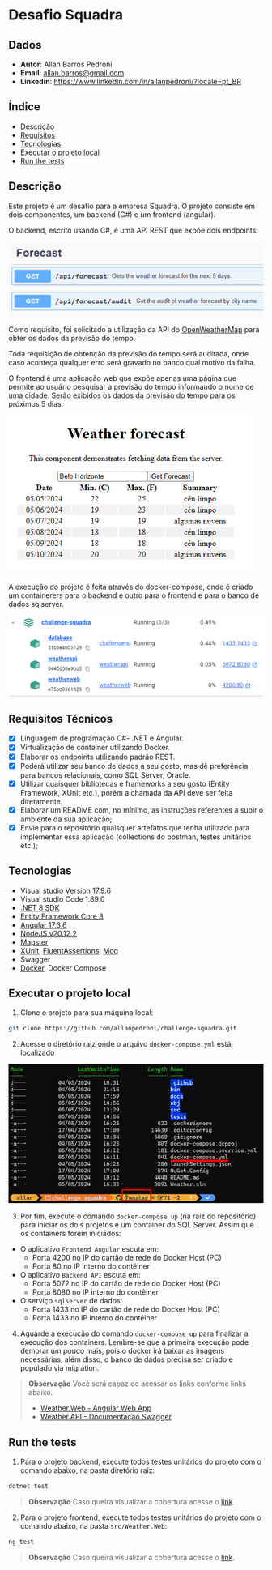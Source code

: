 # Desafio Squadra

## Dados

- **Autor**: Allan Barros Pedroni
- **Email**: <allan.barros@gmail.com>
- **Linkedin**: <https://www.linkedin.com/in/allanpedroni/?locale=pt_BR>

## Índice

- [Descrição](#descrição)
- [Requisitos](#requisitos)
- [Tecnologias](#tecnologias)
- [Executar o projeto local](#executar-o-projeto-local)
- [Run the tests](#run-the-tests)

## Descrição

Este projeto é um desafio para a empresa Squadra. O projeto consiste em dois componentes, um backend (C#) e um frontend (angular).

O backend, escrito usando C#, é uma API REST que expõe dois endpoints:

![Endpoints swagger](docs/endpoints-swagger.png)

Como requisito, foi solicitado a utilização da API do [OpenWeatherMap](https://openweathermap.org/forecast5) para obter os dados da previsão do tempo.

Toda requisição de obtenção da previsão do tempo será auditada, onde caso aconteça qualquer erro será gravado no banco qual motivo da falha.

O frontend é uma aplicação web que expõe apenas uma página que permite ao usuário pesquisar a previsão do tempo informando o nome de uma cidade. Serão exibidos os dados da previsão do tempo para os próximos 5 dias.

![Pagina weather forecast](docs/pagina-weather-forecast.png)

A execução do projeto é feita através do docker-compose, onde é criado um containerers para o backend e outro para o frontend e para o banco de dados sqlserver.

![Docker compose status](docs/docker-compose-status.png)

## Requisitos Técnicos

- [x] Linguagem de programação C#- .NET e Angular.
- [x] Virtualização de container utilizando Docker.
- [x] Elaborar os endpoints utilizando padrão REST.
- [x] Poderá utilizar seu banco de dados a seu gosto, mas dê preferência para bancos relacionais, como SQL Server, Oracle.
- [x] Utilizar quaisquer bibliotecas e frameworks a seu gosto (Entity Framework, XUnit etc.), porém a chamada da API deve ser feita diretamente.
- [x] Elaborar um README com, no mínimo, as instruções referentes a subir o ambiente da sua aplicação;
- [x] Envie para o repositório quaisquer artefatos que tenha utilizado para implementar essa aplicação (collections do postman, testes unitários etc.);

## Tecnologias

- Visual studio Version 17.9.6
- Visual studio Code 1.89.0
- [.NET 8 SDK](https://dotnet.microsoft.com/pt-br/download/dotnet/8.0)
- [Entity Framework Core 8](https://docs.microsoft.com/en-us/ef/core/)
- [Angular 17.3.6](https://angular.io/)
- [NodeJS v20.12.2](https://angular.io/)
- [Mapster](https://github.com/MapsterMapper/Mapster)
- [XUnit](https://nunit.org/), [FluentAssertions](https://fluentassertions.com/), [Moq](https://github.com/moq)
- Swagger
- [Docker](https://www.docker.com/), Docker Compose

## Executar o projeto local

1. Clone o projeto para sua máquina local:

```bash
git clone https://github.com/allanpedroni/challenge-squadra.git
```

2. Acesse o diretório raiz onde o arquivo `docker-compose.yml` está localizado

![Repositório raiz](docs/repositorio-raiz.png)

3. Por fim, execute o comando `docker-compose up` (na raiz do repositório) para iniciar os dois projetos e um container do SQL Server. Assim que os containers forem iniciados:

- O aplicativo `Frontend Angular` escuta em:
  - Porta 4200 no IP do cartão de rede do Docker Host (PC)
  - Porta 80 no IP interno do contêiner
- O aplicativo `Backend API` escuta em:  
  - Porta 5072 no IP do cartão de rede do Docker Host (PC)
  - Porta 8080 no IP interno do contêiner
- O serviço `sqlserver` de dados:
  - Porta 1433 no IP do cartão de rede do Docker Host (PC)
  - Porta 1433 no IP interno do contêiner

4. Aguarde a execução do comando `docker-compose up` para finalizar a execução dos containers. Lembre-se que a primeira execução pode demorar um pouco mais, pois o docker irá baixar as imagens necessárias, além disso, o banco de dados precisa ser criado e populado via migration.

>**Observação** Você será capaz de acessar os links conforme links abaixo.
>
> - [Weather.Web - Angular Web App](http://localhost:4200/)
> - [Weather.API - Documentação Swagger](http://localhost:5072/swagger/index.html)

## Run the tests

1. Para o projeto backend, execute todos testes unitários do projeto com o comando abaixo, na pasta diretório raiz:

```bash
dotnet test
```

> **Observação** Caso queira visualizar a cobertura acesse o [link](tests\Weather.API.Services.Tests\Coveragereport\index.html).

2. Para o projeto frontend, execute todos testes unitários do projeto com o comando abaixo, na pasta `src/Weather.Web`:

```bash
ng test
```
> **Observação** Caso queira visualizar a cobertura acesse o [link](src\Weather.Web\coverage\index.html).
